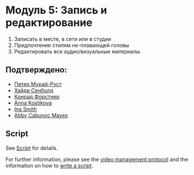 # Модуль 5: Запись и редактирование

1. Записать в месте, в сети или в студии 
2. Предпочтение стилям не-плавающей головы 
3. Редактировать все аудио/визуальные материалы 

## Подтверждено:

* [Петер Мурай-Руст](https://twitter.com/petermurrayrust)
* [Хайди Сенболд](https://twitter.com/HeidiBaya)
* [Конрад Форстнер](https://twitter.com/konradfoerstner)
* [Anna Kostikova](https://twitter.com/oxytheca)
* [Ina Smith](https://twitter.com/ismonet)
* [Abby Cabunoc Mayes](https://twitter.com/abbycabs)

## Script

See [Script](script_intro.md) for details.

For further information, please see the [video management protocol](https://github.com/OpenScienceMOOC/Module-5-Open-Research-Software-and-Open-Source/blob/master/production_toolkit/Video_management_protocol.md) and the information on how to [write a script](https://github.com/OpenScienceMOOC/Module-5-Open-Research-Software-and-Open-Source/blob/master/production_toolkit/Writing_a_script.md).